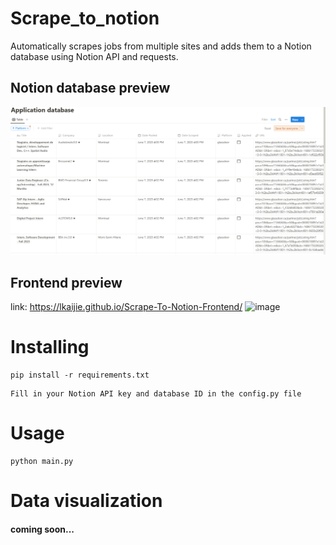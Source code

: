 # Scrape_to_notion
Automatically scrapes jobs from multiple sites and adds them to a Notion database using Notion API and requests.

<!-- display img from folder -->
## Notion database preview
![alt text](demos/preview_img_notion.png)

## Frontend preview
link: https://lkaijie.github.io/Scrape-To-Notion-Frontend/
![image](https://github.com/lkaijie/Scrap_to_Notion/assets/94023052/0a05dea1-0c4c-4026-8a6b-06d9aa73d984)




# Installing
```
pip install -r requirements.txt
```

```
Fill in your Notion API key and database ID in the config.py file
```
# Usage
```
python main.py
```


# Data visualization
#### coming soon...